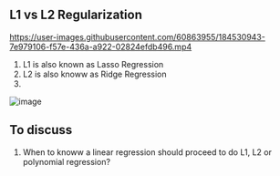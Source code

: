 ## L1 vs L2 Regularization

https://user-images.githubusercontent.com/60863955/184530943-7e979106-f57e-436a-a922-02824efdb496.mp4

1. L1 is also known as Lasso Regression
2. L2 is also knoww as Ridge Regression
3. 
![image](https://user-images.githubusercontent.com/60863955/184530861-80bdac36-08ea-4475-9f31-56f06b85cf42.png)

## To discuss
1. When to knoww a linear regression should proceed to do L1, L2 or polynomial regression?